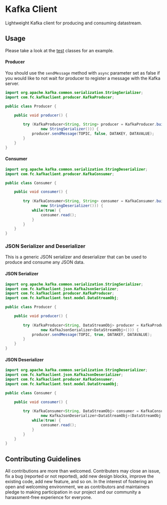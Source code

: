 Kafka Client
=================

Lightweight Kafka client for producing and consuming datastream.

## Usage

Please take a look at the [test](src/test/java/com/fc/kafkaclient/test) classes for an example.

#### Producer

You should use the `sendMessage` method with `async` parameter set as false if you would like to not wait for producer to register a message with the Kafka server.

```java
import org.apache.kafka.common.serialization.StringSerializer;
import com.fc.kafkaclient.producer.KafkaProducer;

public class Producer {

	public void producer() {
		
		try (KafkaProducer<String, String> producer = KafkaProducer.build(TOPIC, new StringSerializer(),
				new StringSerializer())) {
			producer.sendMessage(TOPIC, false, DATAKEY, DATAVALUE);
		}
	}
}
```

#### Consumer

```java
import org.apache.kafka.common.serialization.StringDeserializer;
import com.fc.kafkaclient.producer.KafkaConsumer;

public class Consumer {

	public void consumer() {
		
		try (KafkaConsumer<String, String> consumer = KafkaConsumer.build(TOPIC, new StringDeserializer(),
				new StringDeserializer())) {
			while(true) {
				consumer.read();
			}
		}
	}
}
```

### JSON Serializer and Deserializer

This is a generic JSON serializer and deserializer that can be used to produce and consume any JSON data.

#### JSON Serializer

```java
import org.apache.kafka.common.serialization.StringSerializer;
import com.fc.kafkaclient.json.KafkaJsonSerializer;
import com.fc.kafkaclient.producer.KafkaProducer;
import com.fc.kafkaclient.test.model.DataStreamObj;

public class Producer {

	public void producer() {
		
		try (KafkaProducer<String, DataStreamObj> producer = KafkaProducer.build(TOPIC, new StringSerializer(),
				new KafkaJsonSerializer<DataStreamObj>())) {
			producer.sendMessage(TOPIC, true, DATAKEY, DATAVALUE);
		}
	}
}
```

#### JSON Deserializer

```java
import org.apache.kafka.common.serialization.StringDeserializer;
import com.fc.kafkaclient.json.KafkaJsonDeserializer;
import com.fc.kafkaclient.producer.KafkaConsumer;
import com.fc.kafkaclient.test.model.DataStreamObj;

public class Consumer {

	public void consumer() {
		
		try (KafkaConsumer<String, DataStreamObj> consumer = KafkaConsumer.build(TOPIC, new StringDeserializer(),
				new KafkaJsonDeserializer<DataStreamObj>(DataStreamObj.class))) {
			while(true) {
				consumer.read();
			}
		}
	}
}
```

## Contributing Guidelines
All contributions are more than welcomed. Contributers may close an issue, fix a bug (reported or not reported), add new design blocks, improve the existing code, add new feature, and so on. In the interest of fostering an open and welcoming environment, we as contributors and maintainers pledge to making participation in our project and our community a harassment-free experience for everyone.
